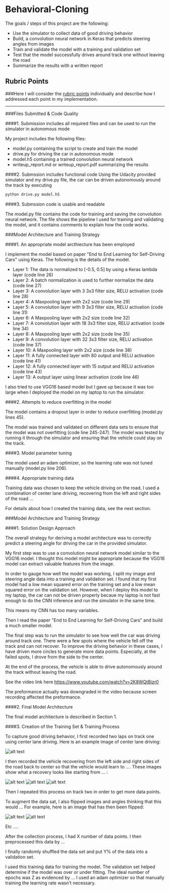 # Behavioral-Cloning
The goals / steps of this project are the following:
* Use the simulator to collect data of good driving behavior
* Build, a convolution neural network in Keras that predicts steering angles from images
* Train and validate the model with a training and validation set
* Test that the model successfully drives around track one without leaving the road
* Summarize the results with a written report

[//]: # (Image References)

[image1]: ./examples/placeholder.png "Model Visualization"
[image2]: ./examples/placeholder.png "Grayscaling"
[image3]: ./examples/placeholder_small.png "Recovery Image"
[image4]: ./examples/placeholder_small.png "Recovery Image"
[image5]: ./examples/placeholder_small.png "Recovery Image"
[image6]: ./examples/placeholder_small.png "Normal Image"
[image7]: ./examples/placeholder_small.png "Flipped Image"

## Rubric Points
###Here I will consider the [rubric points](https://review.udacity.com/#!/rubrics/432/view) individually and describe how I addressed each point in my implementation.  

---
###Files Submitted & Code Quality

####1. Submission includes all required files and can be used to run the simulator in autonomous mode

My project includes the following files:
* model.py containing the script to create and train the model
* drive.py for driving the car in autonomous mode
* model.h5 containing a trained convolution neural network 
* writeup_report.md or writeup_report.pdf summarizing the results

####2. Submssion includes functional code
Using the Udacity provided simulator and my drive.py file, the car can be driven autonomously around the track by executing 
```sh
python drive.py model.h5
```

####3. Submssion code is usable and readable

The model.py file contains the code for training and saving the convolution neural network. The file shows the pipeline I used for training and validating the model, and it contains comments to explain how the code works.

###Model Architecture and Training Strategy

####1. An appropriate model arcthiecture has been employed

I implement the model based on paper "End to End Learning for Self-Driving Cars" using Keras. The following is the 
details of the model.

* Layer 1: The data is normalized to [-0.5, 0.5] by using a Keras lambda layer (code line 26)
* Layer 2: A batch normalization is used to further normalize the data (code line 27)
* Layer 3: A convolution layer with 3 3x3 filter size,  RELU activation (code line 28)
* Layer 4: A Maxpooling layer with 2x2 size (code line 29)
* Layer 5: A convolution layer with 9 3x3 filter size,  RELU activation (code line 31)
* Layer 6: A Maxpooling layer with 2x2 size (code line 32)
* Layer 7: A convolution layer with 18 3x3 filter size,  RELU activation (code line 34)
* Layer 8: A Maxpooling layer with 2x2 size (code line 35)
* Layer 9: A convolution layer with 32 3x3 filter size,  RELU activation (code line 37)
* Layer 10: A Maxpooling layer with 2x2 size (code line 38)
* Layer 11: A fully connected layer with 80 output and RELU activation (code line 41)
* Layer 12: A fully connected layer with 15 output and RELU activation (code line 43)
* Layer 13: A output layer using linear activation (code line 46)

I also tried to use VGG16 based model but I gave up because it was too large when I deployed the model on my laptop to 
run the simulator.

####2. Attempts to reduce overfitting in the model

The model contains a dropout layer in order to reduce overfitting (model.py lines 45). 

The model was trained and validated on different data sets to ensure that the model was not overfitting (code line 245-247). 
The model was tested by running it through the simulator and ensuring that the vehicle could stay on the track.

####3. Model parameter tuning

The model used an adam optimizer, so the learning rate was not tuned manually (model.py line 206).

####4. Appropriate training data

Training data was chosen to keep the vehicle driving on the road. I used a combination of center lane driving, recovering from the left and right sides of the road ... 

For details about how I created the training data, see the next section. 

###Model Architecture and Training Strategy

####1. Solution Design Approach

The overall strategy for deriving a model architecture was to correctly predict a steering angle for driving the car in the provided simulator.

My first step was to use a convolution neural network model similar to the VGG16 model. I thought this model might be appropriate because the VGG16 model can extract valuable features from the image.

In order to gauge how well the model was working, I split my image and steering angle data into a training and validation set. I found that my first model had a low mean squared error on the training set and a low mean squared error on the validation set. However, when I deploy this model to my laptop, the car can not be driven properly becaue my laptop is not fast enough to do the CNN inference and run the simulator in the same time. 

This means my CNN has too many variables.

Then I read the paper "End to End Learning for Self-Driving Cars"  and build a much smaller model. 

The final step was to run the simulator to see how well the car was driving around track one. There were a few spots where the vehicle fell off the track and can not recover. To improve the driving behavior in these cases, I have driven more circles to generate more data points. Especially, at the failed spots, I drove from the side to the center.

At the end of the process, the vehicle is able to drive autonomously around the track without leaving the road.

See the video link here https://www.youtube.com/watch?v=2K8WQtBizr0

The preformance actually was downgraded in the video because screen recording affected the preformance.


####2. Final Model Architecture

The final model architecture is described in Section 1.

####3. Creation of the Training Set & Training Process

To capture good driving behavior, I first recorded two laps on track one using center lane driving. Here is an example image of center lane driving:

![alt text][image2]

I then recorded the vehicle recovering from the left side and right sides of the road back to center so that the vehicle would learn to .... These images show what a recovery looks like starting from ... :

![alt text][image3]
![alt text][image4]
![alt text][image5]

Then I repeated this process on track two in order to get more data points.

To augment the data sat, I also flipped images and angles thinking that this would ... For example, here is an image that has then been flipped:

![alt text][image6]
![alt text][image7]

Etc ....

After the collection process, I had X number of data points. I then preprocessed this data by ...


I finally randomly shuffled the data set and put Y% of the data into a validation set. 

I used this training data for training the model. The validation set helped determine if the model was over or under fitting. The ideal number of epochs was Z as evidenced by ... I used an adam optimizer so that manually training the learning rate wasn't necessary.

